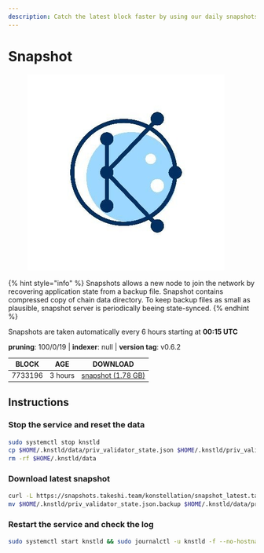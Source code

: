 ```yaml
---
description: Catch the latest block faster by using our daily snapshots.
---
```


# Snapshot

<figure><img src="https://github.com/takeshi-val/Logo/raw/main/konstellation.png" alt=""><figcaption></figcaption></figure>

{% hint style="info" %}
Snapshots allows a new node to join the network by recovering application state from a backup file. Snapshot contains compressed copy of chain data directory. To keep backup files as small as plausible, snapshot server is periodically beeing state-synced.
{% endhint %}

Snapshots are taken automatically every 6 hours starting at **00:15 UTC**

**pruning**: 100/0/19 | **indexer**: null | **version tag**: v0.6.2

| BLOCK   | AGE     | DOWNLOAD                                                                             |
| ------- | ------- | ------------------------------------------------------------------------------------ |
| 7733196 | 3 hours | [snapshot (1.78 GB)](https://snapshots.takeshi.team/konstellation/snapshot\_latest.tar.lz4) |

## Instructions

### Stop the service and reset the data

```bash
sudo systemctl stop knstld
cp $HOME/.knstld/data/priv_validator_state.json $HOME/.knstld/priv_validator_state.json.backup
rm -rf $HOME/.knstld/data
```

### Download latest snapshot

```bash
curl -L https://snapshots.takeshi.team/konstellation/snapshot_latest.tar.lz4 | tar -Ilz4 -xf - -C $HOME/.knstld
mv $HOME/.knstld/priv_validator_state.json.backup $HOME/.knstld/data/priv_validator_state.json
```

### Restart the service and check the log

```bash
sudo systemctl start knstld && sudo journalctl -u knstld -f --no-hostname -o cat
```
